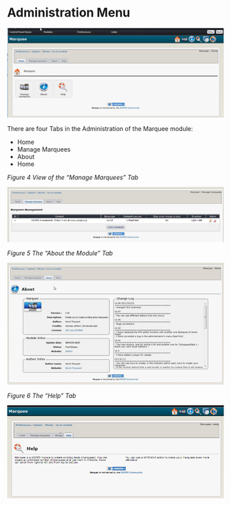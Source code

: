 # Administration Menu

![image007.png](.gitbook/assets/image007%20%281%29.png)

There are four Tabs in the Administration of the Marquee module:

* Home
* Manage Marquees
* About 
* Home

  
_Figure 4 View of the “Manage Marquees” Tab_

![image013.png](.gitbook/assets/image013.png)

  
_Figure 5 The “About the Module” Tab_

![image016.jpg](.gitbook/assets/image016.jpg)

  
_Figure 6 The “Help” Tab_

![image017.png](.gitbook/assets/image017.png)

